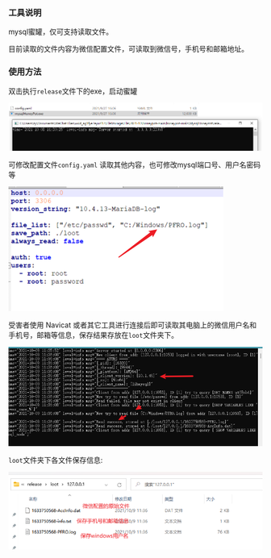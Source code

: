 ### 工具说明

mysql蜜罐，仅可支持读取文件。

目前读取的文件内容为微信配置文件，可读取到微信号，手机号和邮箱地址。



### 使用方法

双击执行`release`文件下的exe，启动蜜罐

![image-20211008143114115](img/image-20211008143114115.png)

可修改配置文件`config.yaml` 读取其他内容，也可修改mysql端口号、用户名密码等

![image-20211008143847672](img/image-20211008143847672.png)

受害者使用 Navicat 或者其它工具进行连接后即可读取其电脑上的微信用户名和手机号，邮箱等信息，保存结果存放在`loot`文件夹下。

![image-20211009113635556](img/image-20211009113635556.png)



`loot`文件夹下各文件保存信息:

![image-20211009113750859](img/image-20211009113750859.png)



